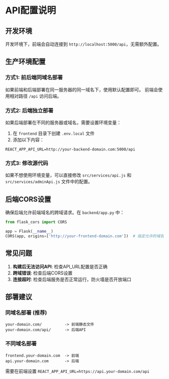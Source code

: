 # API配置说明

## 开发环境
开发环境下，前端会自动连接到 `http://localhost:5000/api`，无需额外配置。

## 生产环境配置

### 方式1: 前后端同域名部署
如果前端和后端部署在同一服务器的同一域名下，使用默认配置即可。
前端会使用相对路径 `/api` 访问后端。

### 方式2: 后端独立部署
如果后端部署在不同的服务器或域名，需要设置环境变量：

1. 在 `frontend` 目录下创建 `.env.local` 文件
2. 添加以下内容：
```
REACT_APP_API_URL=http://your-backend-domain.com:5000/api
```

### 方式3: 修改源代码
如果不想使用环境变量，可以直接修改 `src/services/api.js` 和 `src/services/adminApi.js` 文件中的配置。

## 后端CORS设置
确保后端允许前端域名的跨域请求。在 `backend/app.py` 中：

```python
from flask_cors import CORS

app = Flask(__name__)
CORS(app, origins=['http://your-frontend-domain.com'])  # 指定允许的域名
```

## 常见问题

1. **构建后无法访问API**: 检查API_URL配置是否正确
2. **跨域错误**: 检查后端CORS设置
3. **连接超时**: 检查后端服务是否正常运行，防火墙是否开放端口

## 部署建议

### 同域名部署 (推荐)
```
your-domain.com/          -> 前端静态文件
your-domain.com/api/      -> 后端API
```

### 不同域名部署
```
frontend.your-domain.com  -> 前端
api.your-domain.com       -> 后端
```

需要在前端设置 `REACT_APP_API_URL=https://api.your-domain.com/api`
